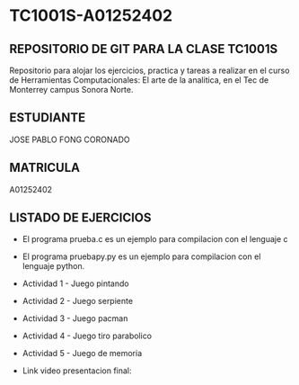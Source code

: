 # TC1001S-A01252402
## REPOSITORIO DE GIT PARA LA CLASE TC1001S
Repositorio para alojar los ejercicios, practica y tareas a realizar en el curso de Herramientas Computacionales: El arte de la analitica, en el Tec de Monterrey campus Sonora Norte.

## ESTUDIANTE
JOSE PABLO FONG CORONADO

## MATRICULA
A01252402

## LISTADO DE EJERCICIOS
* El programa prueba.c es un ejemplo para compilacion con el lenguaje c

* El programa pruebapy.py es un ejemplo para compilacion con el lenguaje python.

* Actividad 1 - Juego pintando

* Actividad 2 - Juego serpiente

* Actividad 3 - Juego pacman

* Actividad 4 - Juego tiro parabolico

* Actividad 5 - Juego de memoria

* Link video presentacion final: 
